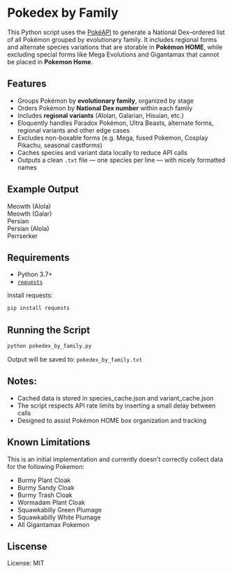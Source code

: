 # Pokedex by Family

This Python script uses the [PokéAPI](https://pokeapi.co/) to generate a National Dex–ordered list of all Pokémon grouped by evolutionary family. It includes regional forms and alternate species variations that are storable in **Pokémon HOME**, while excluding special forms like Mega Evolutions and Gigantamax that cannot be placed in **Pokemon Home**.

## Features

- Groups Pokémon by **evolutionary family**, organized by stage
- Orders Pokémon by **National Dex number** within each family
- Includes **regional variants** (Alolan, Galarian, Hisuian, etc.)
- Eloquently handles Paradox Pokémon, Ultra Beasts, alternate forms, regional variants and other edge cases
- Excludes non-boxable forms (e.g. Mega, fused Pokemon, Cosplay Pikachu, seasonal castforms)
- Caches species and variant data locally to reduce API calls
- Outputs a clean `.txt` file — one species per line — with nicely formatted names

## Example Output

Meowth (Alola)  
Meowth (Galar)  
Persian  
Persian (Alola)  
Perrserker

## Requirements

- Python 3.7+
- [`requests`](https://pypi.org/project/requests/)

Install requests:

```bash
pip install requests
```

## Running the Script

```bash
python pokedex_by_family.py
```

Output will be saved to:
`pokedex_by_family.txt`

## Notes:

- Cached data is stored in species_cache.json and variant_cache.json
- The script respects API rate limits by inserting a small delay between calls
- Designed to assist Pokémon HOME box organization and tracking

## Known Limitations

This is an initial implementation and currently doesn't correctly collect data for the following Pokemon:

- Burmy Plant Cloak
- Burmy Sandy Cloak
- Burmy Trash Cloak
- Wormadam Plant Cloak
- Squawkabilly Green Plumage
- Squawkabilly White Plumage
- All Gigantamax Pokemon

## Liscense

License: MIT
